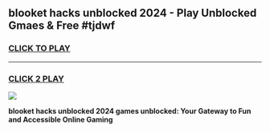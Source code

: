 
## blooket hacks unblocked 2024 - Play Unblocked Gmaes & Free #tjdwf
<h3>
<a href="https://news.freeplayer.one?title=blooket_hacks_unblocked_2024&ref=03M">CLICK TO PLAY</a></h3>
<hr>

<h3>
<a href="https://news.freeplayer.one?title=blooket_hacks_unblocked_2024&ref=03M">CLICK 2 PLAY</a>
  
</h3>

<a href="https://news.freeplayer.one?title=blooket_hacks_unblocked_2024&ref=03M"><img src="https://clearcache.store/games.png"></a>


**blooket hacks unblocked 2024 games unblocked: Your Gateway to Fun and Accessible Online Gaming**
